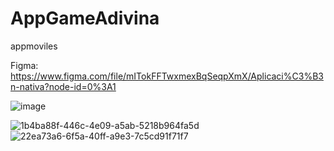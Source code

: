 # AppGameAdivina
appmoviles

Figma: https://www.figma.com/file/mITokFFTwxmexBqSeqpXmX/Aplicaci%C3%B3n-nativa?node-id=0%3A1

![image](https://user-images.githubusercontent.com/68380237/195485919-ee931da7-dcd4-4843-85d1-9b828768977f.png)

![1b4ba88f-446c-4e09-a5ab-5218b964fa5d](https://user-images.githubusercontent.com/68380237/195486252-eabf6550-b80e-476a-b1da-7fc1867f9ff7.jpg)
![22ea73a6-6f5a-40ff-a9e3-7c5cd91f71f7](https://user-images.githubusercontent.com/68380237/195486265-e9458370-7b44-4ce2-8259-b27458fc5f21.jpg)
